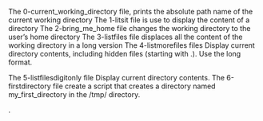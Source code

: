 The 0-current_working_directory file,  prints the absolute path name of the current working directory
The 1-litsit file is use to display the content of a directory
The 2-bring_me_home file changes the working directory to the user’s home directory
The 3-listfiles file displaces all the content of the working directory in a long version
The 4-listmorefiles files Display current directory contents, including hidden files (starting with .). Use the long format.

The 5-listfilesdigitonly file Display current directory contents.
The 6-firstdirectory file create a script that creates a directory named my_first_directory in the /tmp/ directory.


.
